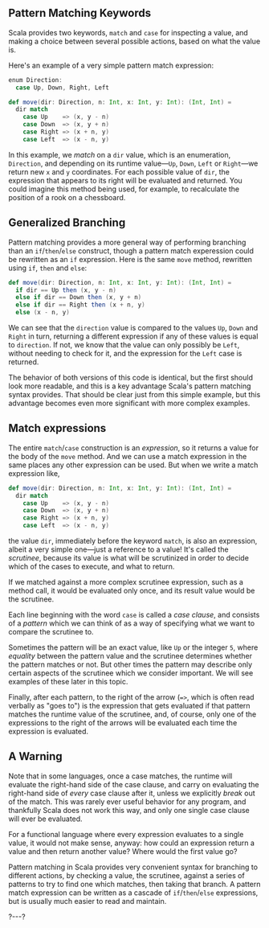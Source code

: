 ## Pattern Matching Keywords

Scala provides two keywords, `match` and `case` for inspecting a value, and making a choice between several
possible actions, based on what the value is.

Here's an example of a very simple pattern match expression:

```scala
enum Direction:
  case Up, Down, Right, Left

def move(dir: Direction, n: Int, x: Int, y: Int): (Int, Int) =
  dir match
    case Up    => (x, y - n)
    case Down  => (x, y + n)
    case Right => (x + n, y)
    case Left  => (x - n, y)
```

In this example, we _match_ on a `dir` value, which is an enumeration, `Direction`, and depending on its runtime
value—`Up`, `Down`, `Left` or `Right`—we return new `x` and `y` coordinates. For each possible value of `dir`,
the expression that appears to its right will be evaluated and returned. You could imagine this method being
used, for example, to recalculate the position of a rook on a chessboard.

## Generalized Branching

Pattern matching provides a more general way of performing branching than an `if`/`then`/`else` construct,
though a pattern match experession could be rewritten as an `if` expression. Here is the same `move` method,
rewritten using `if`, `then` and `else`:

```scala
def move(dir: Direction, n: Int, x: Int, y: Int): (Int, Int) =
  if dir == Up then (x, y - n)
  else if dir == Down then (x, y + n)
  else if dir == Right then (x + n, y)
  else (x - n, y)
```

We can see that the `direction` value is compared to the values `Up`, `Down` and `Right` in turn, returning a
different expression if any of these values is equal to `direction`. If not, we know that the value can only
possibly be `Left`, without needing to check for it, and the expression for the `Left` case is returned.

The behavior of both versions of this code is identical, but the first should look more readable, and this is a
key advantage Scala's pattern matching syntax provides. That should be clear just from this simple example, but
this advantage becomes even more significant with more complex examples.

## Match expressions

The entire `match`/`case` construction is an _expression_, so it returns a value for the body of the `move`
method. And we can use a match expression in the same places any other expression can be used. But when we write
a match expression like,
```scala
def move(dir: Direction, n: Int, x: Int, y: Int): (Int, Int) =
  dir match
    case Up    => (x, y - n)
    case Down  => (x, y + n)
    case Right => (x + n, y)
    case Left  => (x - n, y)
```
the value `dir`, immediately before the keyword `match`, is also an expression, albeit a very simple
one—just a reference to a value! It's called the _scrutinee_, because its value is what will be scrutinized in
order to decide which of the cases to execute, and what to return.

If we matched against a more complex scrutinee expression, such as a method call, it would be evaluated only
once, and its result value would be the scrutinee.

Each line beginning with the word `case` is called a _case clause_, and consists of a _pattern_ which we can
think of as a way of specifying what we want to compare the scrutinee to.

Sometimes the pattern will be an exact value, like `Up` or the integer `5`, where _equality_ between the pattern
value and the scrutinee determines whether the pattern matches or not. But other times the pattern may describe
only certain aspects of the scrutinee which we consider important. We will see examples of these later in this
topic.

Finally, after each pattern, to the right of the arrow (`=>`, which is often read verbally as "goes to") is the
expression that gets evaluated if that pattern matches the runtime value of the scrutinee, and, of course, only
one of the expressions to the right of the arrows will be evaluated each time the expression is evaluated.

## A Warning

Note that in some languages, once a case matches, the runtime will evaluate the right-hand side of the case
clause, and carry on evaluating the right-hand side of _every_ case clause after it, unless we explicitly
_break_ out of the match. This was rarely ever useful behavior for any program, and thankfully Scala does not
work this way, and only one single case clause will ever be evaluated.

For a functional language where every expression evaluates to a single value, it would not make sense, anyway:
how could an expression return a value and then return another value? Where would the first value go?

Pattern matching in Scala provides very convenient syntax for branching to different actions, by checking a
value, the scrutinee, against a series of patterns to try to find one which matches, then taking that branch.
A pattern match expression can be written as a cascade of `if`/`then`/`else` expressions, but is usually much
easier to read and maintain.

?---?
